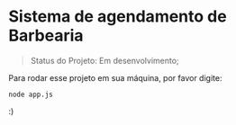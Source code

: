 <h1>Sistema de agendamento de Barbearia</h1>

> Status do Projeto: Em desenvolvimento; 

Para rodar esse projeto em sua máquina, por favor digite:

``` 
node app.js
```
:)